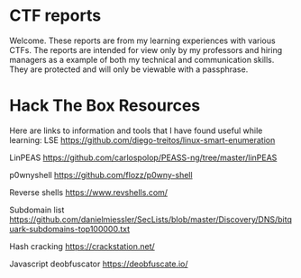 # CTF reports 
Welcome.  These reports are from my learning experiences with various CTFs.  The reports are intended for view only by my professors and hiring managers as a example of both my technical and communication skills.  They are protected and will only be viewable with a passphrase.


# Hack The Box Resources
Here are links to information and tools that I have found useful while learning:
LSE	https://github.com/diego-treitos/linux-smart-enumeration

LinPEAS	https://github.com/carlospolop/PEASS-ng/tree/master/linPEAS

p0wnyshell	https://github.com/flozz/p0wny-shell

Reverse shells	https://www.revshells.com/

Subdomain list	https://github.com/danielmiessler/SecLists/blob/master/Discovery/DNS/bitquark-subdomains-top100000.txt

Hash cracking	https://crackstation.net/

Javascript deobfuscator	https://deobfuscate.io/

